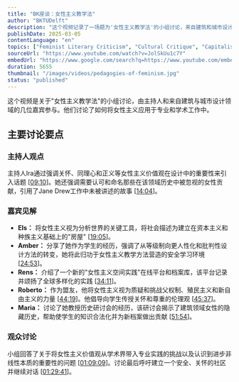 ```yaml
---
title: "BK座谈：女性主义教学法"
author: "BKTUDelft"
description: "这个视频记录了一场题为'女性主义教学法'的小组讨论，来自建筑和城市设计领域的演讲者们分享了他们与女性主义相关的经验。讨论涵盖了如何在设计中应用女性主义价值观、认可女性贡献的重要性，以及挑战现有父权制和资本主义结构的必要性。还重点介绍了一个女性主义空间实践的在线平台，并讨论了将学术理论转化为专业实践的挑战。"
publishDate: 2025-03-05
contentLanguage: "en"
topics: ["Feminist Literary Criticism", "Cultural Critique", "Capitalism Critique", "Patriarchy Critique", "Intersectional Feminism", "Academic Patriarchy Critique", "Ethics of Care", "Race and Gender", "Digital Feminism", "Political Participation"]
sourceUrl: "https://www.youtube.com/watch?v=JolSkUu1c7Y"
embedUrl: "https://www.google.com/search?q=https://www.youtube.com/embed/JolSkUu1c7Y"
duration: 5655
thumbnail: "/images/videos/pedagogies-of-feminism.jpg"
status: "published"
---
```


这个视频是关于"女性主义教学法"的小组讨论，由主持人和来自建筑与城市设计领域的几位嘉宾参与。他们讨论了如何将女性主义应用于专业和学术工作中。

## 主要讨论要点

### 主持人观点

主持人Ira通过强调关怀、同理心和正义等女性主义价值观在设计中的重要性来引入话题 [[09:10](http://www.youtube.com/watch?v=JolSkUu1c7Y&t=550)]。她还强调需要认可和命名那些在该领域历史中被忽视的女性贡献，引用了Jane Drew工作中未被讲述的故事 [[14:04](http://www.youtube.com/watch?v=JolSkUu1c7Y&t=844)]。

### 嘉宾见解

  - **Els：** 将女性主义视为分析世界的关键工具，将社会描述为建立在资本主义和种族主义基础上的"房屋" [[19:05](http://www.youtube.com/watch?v=JolSkUu1c7Y&t=1145)]。
  - **Amber：** 分享了她作为学生的经历，强调了从等级制向更人性化和批判性设计方法的转变，她将此归功于女性主义教学方法营造的安全学习环境 [[24:53](http://www.youtube.com/watch?v=JolSkUu1c7Y&t=1493)]。
  - **Rens：** 介绍了一个新的"女性主义空间实践"在线平台和档案库，该平台记录并颂扬了全球多样化的实践 [[34:11](http://www.youtube.com/watch?v=JolSkUu1c7Y&t=2051)]。
  - **Roberto：** 作为盟友，他将女性主义视为质疑和挑战父权制、殖民主义和新自由主义的力量 [[44:19](http://www.youtube.com/watch?v=JolSkUu1c7Y&t=2659)]。他倡导向学生传授关怀和尊重的伦理观 [[45:37](http://www.youtube.com/watch?v=JolSkUu1c7Y&t=2737)]。
  - **Maria：** 讨论了她教授历史研讨会的经历，该研讨会揭示了建筑领域女性的隐藏历史，帮助使学生的知识合法化并为新档案做出贡献 [[51:54](http://www.youtube.com/watch?v=JolSkUu1c7Y&t=3114)]。

### 观众讨论

小组回答了关于将女性主义价值观从学术界带入专业实践的挑战以及认识到进步非线性本质的重要性的问题 [[01:09:09](http://www.youtube.com/watch?v=JolSkUu1c7Y&t=4149)]。讨论最后呼吁建立一个安全、关怀的社区并继续对话 [[01:29:41](http://www.youtube.com/watch?v=JolSkUu1c7Y&t=5381)]。